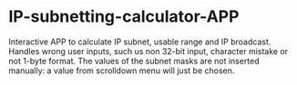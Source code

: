 # IP-subnetting-calculator-APP
Interactive APP to calculate IP subnet, usable range and IP broadcast. 
Handles wrong user inputs, such us non 32-bit input, character mistake or not 1-byte format.
The values of the subnet masks are not inserted manually: a value from scrolldown menu will just be chosen.
